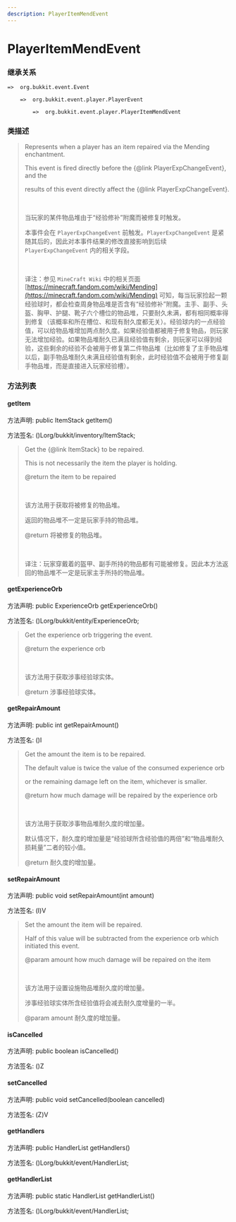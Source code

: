 ```yaml
---
description: PlayerItemMendEvent
---
```


# PlayerItemMendEvent

### 继承关系

    =>  org.bukkit.event.Event

        =>  org.bukkit.event.player.PlayerEvent

            =>  org.bukkit.event.player.PlayerItemMendEvent

### 类描述

> Represents when a player has an item repaired via the Mending enchantment.
> 
> This event is fired directly before the {@link PlayerExpChangeEvent}, and the
> 
> results of this event directly affect the {@link PlayerExpChangeEvent}.
> 
> <br>
> 
> 当玩家的某件物品堆由于“经验修补”附魔而被修复时触发。
> 
> 本事件会在 `PlayerExpChangeEvent` 前触发。`PlayerExpChangeEvent` 是紧随其后的，因此对本事件结果的修改直接影响到后续 `PlayerExpChangeEvent` 内的相关字段。
> 
> <br>
> 
> 译注：参见 `MineCraft Wiki` 中的相关页面 [https://minecraft.fandom.com/wiki/Mending](https://minecraft.fandom.com/wiki/Mending) 可知，每当玩家捡起一颗经验球时，都会检查周身物品堆是否含有“经验修补”附魔。主手、副手、头盔、胸甲、护腿、靴子六个槽位的物品堆，只要耐久未满，都有相同概率得到修复（该概率和所在槽位、和现有耐久度都无关）。经验球内的一点经验值，可以给物品堆增加两点耐久度。如果经验值都被用于修复物品，则玩家无法增加经验。如果物品堆耐久已满且经验值有剩余，则玩家可以得到经验，这些剩余的经验不会被用于修复第二件物品堆（比如修复了主手物品堆以后，副手物品堆耐久未满且经验值有剩余，此时经验值不会被用于修复副手物品堆，而是直接进入玩家经验槽）。

### 方法列表

#### getItem

方法声明: public ItemStack getItem()

方法签名: ()Lorg/bukkit/inventory/ItemStack;

> Get the {@link ItemStack} to be repaired.
> 
> This is not necessarily the item the player is holding.
> 
> @return the item to be repaired
> 
> <br>
> 
> 该方法用于获取将被修复的物品堆。
> 
> 返回的物品堆不一定是玩家手持的物品堆。
> 
> @return 将被修复的物品堆。
> 
> <br>
> 
> 译注：玩家穿戴着的盔甲、副手所持的物品都有可能被修复。因此本方法返回的物品堆不一定是玩家主手所持的物品堆。

#### getExperienceOrb

方法声明: public ExperienceOrb getExperienceOrb()

方法签名: ()Lorg/bukkit/entity/ExperienceOrb;

> Get the experience orb triggering the event.
> 
> @return the experience orb
> 
> <br>
> 
> 该方法用于获取涉事经验球实体。
> 
> @return 涉事经验球实体。

#### getRepairAmount

方法声明: public int getRepairAmount()

方法签名: ()I

> Get the amount the item is to be repaired.
> 
> The default value is twice the value of the consumed experience orb
> 
> or the remaining damage left on the item, whichever is smaller.
> 
> @return how much damage will be repaired by the experience orb
> 
> <br>
> 
> 该方法用于获取涉事物品堆耐久度的增加量。
> 
> 默认情况下，耐久度的增加量是“经验球所含经验值的两倍”和“物品堆耐久损耗量”二者的较小值。
> 
> @return 耐久度的增加量。

#### setRepairAmount

方法声明: public void setRepairAmount(int amount)

方法签名: (I)V

> Set the amount the item will be repaired.
> 
> Half of this value will be subtracted from the experience orb which initiated this event.
> 
> @param amount how much damage will be repaired on the item
> 
> <br>
> 
> 该方法用于设置设施物品堆耐久度的增加量。
> 
> 涉事经验球实体所含经验值将会减去耐久度增量的一半。
> 
> @param amount 耐久度的增加量。

#### isCancelled

方法声明: public boolean isCancelled()

方法签名: ()Z

#### setCancelled

方法声明: public void setCancelled(boolean cancelled)

方法签名: (Z)V

#### getHandlers

方法声明: public HandlerList getHandlers()

方法签名: ()Lorg/bukkit/event/HandlerList;

#### getHandlerList

方法声明: public static HandlerList getHandlerList()

方法签名: ()Lorg/bukkit/event/HandlerList;